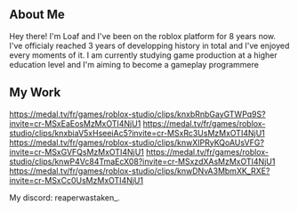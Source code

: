 ## About Me

Hey there! I'm Loaf and I've been on the roblox platform for 8 years now. I've officialy reached 3 years of developping history in total and I've enjoyed every moments of it. I am currently studying game production at a higher education level and I'm aiming to become a gameplay programmere

## My Work

https://medal.tv/fr/games/roblox-studio/clips/knxbRnbGayGTWPq9S?invite=cr-MSxEaEosMzMxOTI4NjU1
https://medal.tv/fr/games/roblox-studio/clips/knxbiaV5xHseeiAc5?invite=cr-MSxRc3UsMzMxOTI4NjU1
https://medal.tv/fr/games/roblox-studio/clips/knwXIPRyKQoAUsVFG?invite=cr-MSxGVFQsMzMxOTI4NjU1
https://medal.tv/fr/games/roblox-studio/clips/knwP4Vc84TmaEcX08?invite=cr-MSxzdXAsMzMxOTI4NjU1
https://medal.tv/fr/games/roblox-studio/clips/knwDNvA3MbmXK_RXE?invite=cr-MSxCc0UsMzMxOTI4NjU1

My discord: reaperwastaken_.
